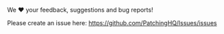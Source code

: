 We :heart: your feedback, suggestions and bug reports!

Please create an issue here: https://github.com/PatchingHQ/Issues/issues
